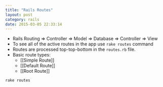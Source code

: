 ```yaml
---
title: "Rails Routes" 
layout: post
category: rails
date: 2015-03-05 22:33:14 
---
```


- Rails Routing => Controller => Model => Database => Controller => View
- To see all of the active routes in the app use `rake routes` command
- Routes are processed top-top-bottom in the `routes.rb` file.
- Basic route types:
  - [[Simple Route]]
  - [[Default Route]]
  - [[Root Route]]
  
```bash
rake routes
```